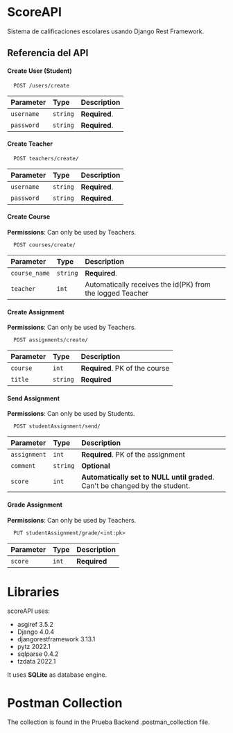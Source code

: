 
# ScoreAPI

Sistema de calificaciones escolares usando Django Rest Framework.



## Referencia del API

#### Create User (Student)

```http
  POST /users/create
```

| Parameter | Type     | Description                |
| :-------- | :------- | :------------------------- |
| `username` | `string` | **Required**. |
| `password` | `string` | **Required**. |


#### Create Teacher

```http
  POST teachers/create/
```

| Parameter | Type     | Description                       |
| :-------- | :------- | :-------------------------------- |
| `username`      | `string` | **Required**. |
| `password`      | `string` | **Required**. |

#### Create Course

**Permissions**: Can only be used by Teachers.
```http
  POST courses/create/
```

| Parameter | Type     | Description                       |
| :-------- | :------- | :-------------------------------- |
| `course_name`      | `string` | **Required**. |
| `teacher`      | `int` | Automatically receives the id(PK) from the logged Teacher |

#### Create Assignment

**Permissions**: Can only be used by Teachers.
```http
  POST assignments/create/
```

| Parameter | Type     | Description                       |
| :-------- | :------- | :-------------------------------- |
| `course`      | `int` | **Required**. PK of the course |
| `title`      | `string` | **Required** |

#### Send  Assignment

**Permissions**: Can only be used by Students.

```http
  POST studentAssignment/send/
```

| Parameter | Type     | Description                       |
| :-------- | :------- | :-------------------------------- |
| `assignment`      | `int` | **Required**. PK of the assignment |
| `comment`      | `string` | **Optional** |
| `score`      | `int` | **Automatically set to NULL until graded**. Can't be changed by the student. |

#### Grade  Assignment

**Permissions**: Can only be used by Teachers.

```http
  PUT studentAssignment/grade/<int:pk>
```

| Parameter | Type     | Description                       |
| :-------- | :------- | :-------------------------------- |
| `score`      | `int` | **Required** |




# Libraries 

scoreAPI uses:

- asgiref 3.5.2
- Django 4.0.4
- djangorestframework 3.13.1
- pytz 2022.1
- sqlparse 0.4.2
- tzdata 2022.1

It uses **SQLite** as database engine.

# Postman Collection

The collection is found in the Prueba Backend .postman_collection file.
